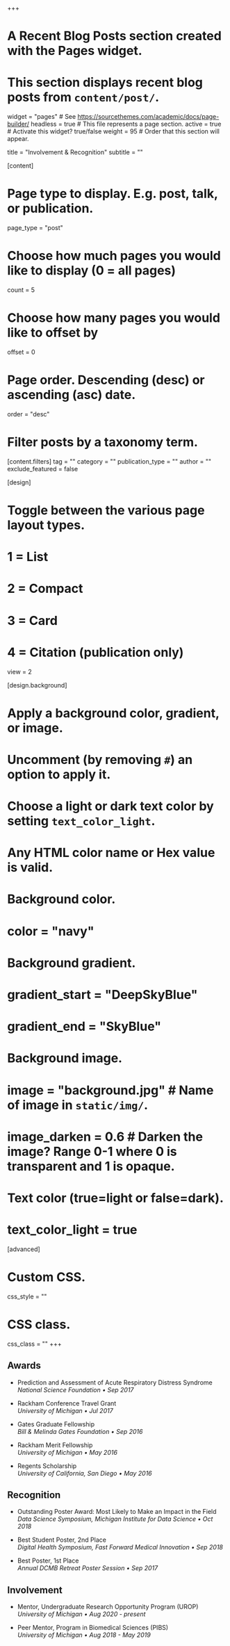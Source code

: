 +++
# A Recent Blog Posts section created with the Pages widget.
# This section displays recent blog posts from `content/post/`.

widget = "pages"  # See https://sourcethemes.com/academic/docs/page-builder/
headless = true  # This file represents a page section.
active = true  # Activate this widget? true/false
weight = 95  # Order that this section will appear.

title = "Involvement & Recognition"
subtitle = ""

[content]
  # Page type to display. E.g. post, talk, or publication.
  page_type = "post"
  
  # Choose how much pages you would like to display (0 = all pages)
  count = 5
  
  # Choose how many pages you would like to offset by
  offset = 0

  # Page order. Descending (desc) or ascending (asc) date.
  order = "desc"

  # Filter posts by a taxonomy term.
  [content.filters]
    tag = ""
    category = ""
    publication_type = ""
    author = ""
    exclude_featured = false
  
[design]
  # Toggle between the various page layout types.
  #   1 = List
  #   2 = Compact
  #   3 = Card
  #   4 = Citation (publication only)
  view = 2
  
[design.background]
  # Apply a background color, gradient, or image.
  #   Uncomment (by removing `#`) an option to apply it.
  #   Choose a light or dark text color by setting `text_color_light`.
  #   Any HTML color name or Hex value is valid.
  
  # Background color.
  # color = "navy"
  
  # Background gradient.
  # gradient_start = "DeepSkyBlue"
  # gradient_end = "SkyBlue"
  
  # Background image.
  # image = "background.jpg"  # Name of image in `static/img/`.
  # image_darken = 0.6  # Darken the image? Range 0-1 where 0 is transparent and 1 is opaque.

  # Text color (true=light or false=dark).
  # text_color_light = true  
  
[advanced]
 # Custom CSS. 
 css_style = ""
 
 # CSS class.
 css_class = ""
+++

## Awards 

* Prediction and Assessment of Acute Respiratory Distress Syndrome\
*National Science Foundation • Sep 2017*

* Rackham Conference Travel Grant\
*University of Michigan • Jul 2017*

* Gates Graduate Fellowship\
*Bill & Melinda Gates Foundation • Sep 2016*

* Rackham Merit Fellowship\
*University of Michigan • May 2016*

* Regents Scholarship\
*University of California, San Diego • May 2016*

## Recognition 

* Outstanding Poster Award: Most Likely to Make an Impact in the Field\
*Data Science Symposium, Michigan Institute for Data Science • Oct 2018*

* Best Student Poster, 2nd Place\
*Digital Health Symposium, Fast Forward Medical Innovation • Sep 2018*

* Best Poster, 1st Place\
*Annual DCMB Retreat Poster Session • Sep 2017*

## Involvement 

* Mentor, Undergraduate Research Opportunity Program (UROP)\
*University of Michigan • Aug 2020 - present*

* Peer Mentor, Program in Biomedical Sciences (PIBS)\
*University of Michigan • Aug 2018 - May 2019*
